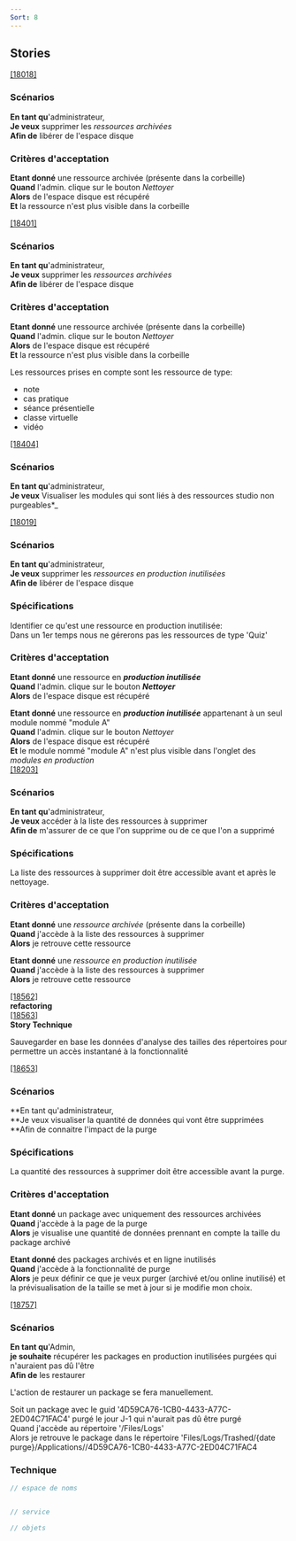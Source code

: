 ```yaml
---
Sort: 8
---
```

## Stories <br>
[[18018]](https://redmine.condate.com/issues/18018)<br>

### Scénarios<br>

**En tant qu**'administrateur,<br>
**Je veux** supprimer les _*ressources archivées*_<br>
**Afin de** libérer de l'espace disque<br>

### Critères d'acceptation<br>

**Etant donné** une ressource archivée (présente dans la corbeille)<br>
**Quand** l'admin. clique sur le bouton _*Nettoyer*_<br>
**Alors** de l'espace disque est récupéré<br>
**Et** la ressource n'est plus visible dans la corbeille<br>


[[18401]](https://redmine.condate.com/issues/18401)<br>

### Scénarios<br>

**En tant qu**'administrateur,<br>
**Je veux** supprimer les _*ressources archivées*_<br>
**Afin de** libérer de l'espace disque<br>

### Critères d'acceptation<br>

**Etant donné** une ressource archivée (présente dans la corbeille)<br>
**Quand** l'admin. clique sur le bouton _*Nettoyer*_<br>
**Alors** de l'espace disque est récupéré<br>
**Et** la ressource n'est plus visible dans la corbeille<br>

Les ressources prises en compte sont les ressource de type:<br>
* note<br>
* cas pratique<br>
* séance présentielle<br>
* classe virtuelle<br>
* vidéo<br>


[[18404]](https://redmine.condate.com/issues/18404)<br>

### Scénarios<br>

**En tant qu**'administrateur,<br>
**Je veux** Visualiser les modules qui sont liés à des ressources studio non purgeables*_<br>


[[18019]](https://redmine.condate.com/issues/18019)<br>

### Scénarios<br>

**En tant qu**'administrateur,<br>
**Je veux** supprimer les _*ressources en production inutilisées*_<br>
**Afin de** libérer de l'espace disque<br>

### Spécifications<br>

Identifier ce qu'est une ressource en production inutilisée:<br>
Dans un 1er temps nous ne gérerons pas les ressources de type 'Quiz'<br>

### Critères d'acceptation<br>

**Etant donné** une ressource en _**production inutilisée**_<br>
**Quand** l'admin. clique sur le bouton _**Nettoyer**_<br>
**Alors** de l'espace disque est récupéré<br>

**Etant donné** une ressource en _**production inutilisée**_ appartenant à un seul module nommé "module A"<br>
**Quand** l'admin. clique sur le bouton _*Nettoyer*_<br>
**Alors** de l'espace disque est récupéré<br>
**Et** le module nommé "module A" n'est plus visible dans l'onglet des _modules en production_<br>
[[18203]](https://redmine.condate.com/issues/18203)<br>

### Scénarios<br>

**En tant qu**'administrateur,<br>
**Je veux** accéder à la liste des ressources à supprimer<br>
**Afin de** m'assurer de ce que l'on supprime ou de ce que l'on a supprimé<br>

### Spécifications<br>

La liste des ressources à supprimer doit être accessible avant et après le nettoyage.<br>

### Critères d'acceptation<br>

**Etant donné** une _*ressource archivée*_ (présente dans la corbeille)<br>
**Quand** j'accède à la liste des ressources à supprimer<br>
**Alors** je retrouve cette ressource<br>

**Etant donné** une _*ressource en production inutilisée*_<br>
**Quand** j'accède à la liste des ressources à supprimer<br>
**Alors** je retrouve cette ressource<br>

[[18562]](https://redmine.condate.com/issues/18562) <br>
**refactoring**<br>
[[18563]](https://redmine.condate.com/issues/18563)<br>
**Story Technique**<br>

Sauvegarder en base les données d'analyse des tailles des répertoires pour permettre un accès instantané à la fonctionnalité<br>


[[18653]](https://redmine.condate.com/issues/18653)<br>

### Scénarios<br>

**En tant qu'administrateur,<br>
**Je veux visualiser la quantité de données qui vont être supprimées <br>
**Afin de connaitre l'impact de la purge<br>

### Spécifications<br>
La quantité des ressources à supprimer doit être accessible avant la purge.<br>

### Critères d'acceptation<br>
**Etant donné** un package avec uniquement des ressources archivées<br>
**Quand** j'accède à la page de la purge<br>
**Alors** je visualise une quantité de données prennant en compte la taille du package archivé<br>

**Etant donné** des packages archivés et en ligne inutilisés<br>
**Quand** j'accède à la fonctionnalité de purge<br>
**Alors** je peux définir ce que je veux purger (archivé et/ou online inutilisé) et la prévisualisation de la taille se met à jour si je modifie mon choix.<br>


[[18757]](https://redmine.condate.com/issues/18757)<br>

### Scénarios<br>

**En tant qu**'Admin,<br>
**je souhaite** récupérer les packages en production inutilisées purgées qui n'auraient pas dû l'être<br>
**Afin de** les restaurer<br>

L'action de restaurer un package se fera manuellement.<br>

Soit un package avec le guid '4D59CA76-1CB0-4433-A77C-2ED04C71FAC4' purgé le jour J-1 qui n'aurait pas dû être purgé<br>
Quand j'accède au répertoire '/Files/Logs'<br>
Alors je retrouve le package dans le répertoire 'Files/Logs/Trashed/{date purge}/Applications/<applicationId>/4D59CA76-1CB0-4433-A77C-2ED04C71FAC4<br>



### Technique

```java
// espace de noms


// service

// objets
```